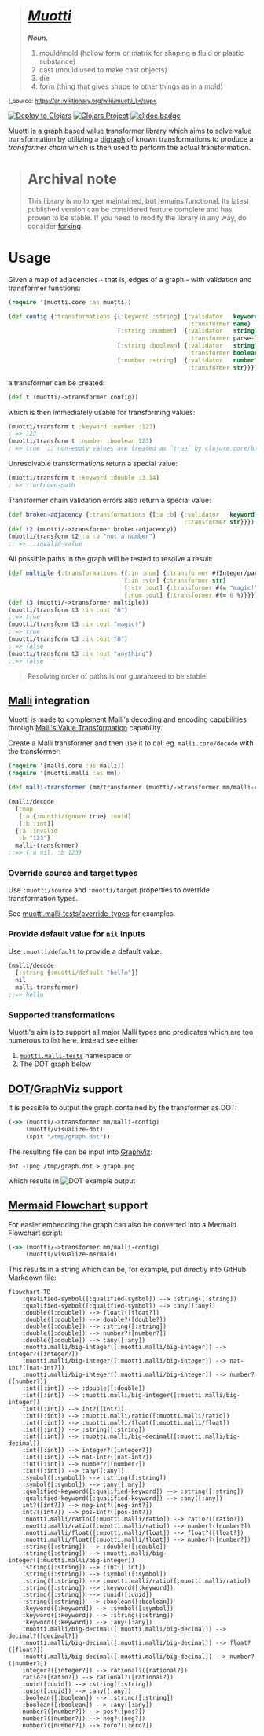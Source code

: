 
> # [_**Muotti**_](https://en.wiktionary.org/wiki/muotti)<br />
> _**Noun.**_
>
> 1. mould/mold (hollow form or matrix for shaping a fluid or plastic substance)
> 2. cast (mould used to make cast objects)
> 3. die
> 4. form (thing that gives shape to other things as in a mold)

<sup>(_source: https://en.wiktionary.org/wiki/muotti_)</sup>

[![Deploy to Clojars](https://github.com/esuomi/muotti/actions/workflows/deploy.yaml/badge.svg)](https://github.com/esuomi/muotti/actions/workflows/deploy.yaml)
[![Clojars Project](https://img.shields.io/clojars/v/fi.polycode/muotti.svg)](https://clojars.org/fi.polycode/muotti)
[![cljdoc badge](https://cljdoc.org/badge/fi.polycode/muotti)](https://cljdoc.org/jump/release/fi.polycode/muotti)


Muotti is a graph based value transformer library which aims
to solve value transformation by utilizing a [digraph](https://en.wikipedia.org/wiki/Directed_graph) of known
transformations to produce a _transformer chain_ which is then used to perform the actual transformation.


> # Archival note
> This library is no longer maintained, but remains functional. Its latest published version can be considered feature complete and has proven to be stable. If you need to modify the library in any way, do consider [forking](https://github.com/esuomi/muotti/fork).

# Usage

Given a map of adjacencies - that is, edges of a graph - with validation and transformer functions:
```clojure
(require '[muotti.core :as muotti])

(def config {:transformations {[:keyword :string] {:validator   keyword?
                                                   :transformer name}
                               [:string :number]  {:validator   string?
                                                   :transformer parse-long}
                               [:string :boolean] {:validator   string?
                                                   :transformer boolean}
                               [:number :string]  {:validator   number?
                                                   :transformer str}}})
```

a transformer can be created:
```clojure
(def t (muotti/->transformer config))
```

which is then immediately usable for transforming values:
```clojure
(muotti/transform t :keyword :number :123)
; => 123
(muotti/transform t :number :boolean 123)
; => true  ;; non-empty values are treated as ´true´ by clojure.core/boolean
```

Unresolvable transformations return a special value:
```clojure
(muotti/transform t :keyword :double :3.14)
; => ::unknown-path
```

Transformer chain validation errors also return a special value:
```clojure
(def broken-adjacency {:transformations {[:a :b] {:validator   keyword?
                                                  :transformer str}}})
(def t2 (muotti/->transformer broken-adjacency))
(muotti/transform t2 :a :b "not a number")
;; => ::invalid-value
```

All possible paths in the graph will be tested to resolve a result:
```clojure
(def multiple {:transformations {[:in :num] {:transformer #(Integer/parseInt %)}
                                 [:in :str] {:transformer str}
                                 [:str :out] {:transformer #(= "magic!" %)}
                                 [:num :out] {:transformer #(= 6 %)}}})
(def t3 (muotti/->transformer multiple))
(muotti/transform t3 :in :out "6")
;;=> true
(muotti/transform t3 :in :out "magic!")
;;=> true
(muotti/transform t3 :in :out "0")
;;=> false
(muotti/transform t3 :in :out "anything")
;;=> false
```

> Resolving order of paths is not guaranteed to be stable!

## [Malli](https://github.com/metosin/malli) integration

Muotti is made to complement Malli's decoding and encoding capabilities through [Malli's Value Transformation](https://github.com/metosin/malli#value-transformation)
capability.

Create a Malli transformer and then use it to call eg. `malli.core/decode` with the transformer:
```clojure
(require '[malli.core :as malli])
(require '[muotti.malli :as mm])

(def malli-transformer (mm/transformer (muotti/->transformer mm/malli-config)))

(malli/decode
  [:map
   [:a {:muotti/ignore true} :uuid]
   [:b :int]]
  {:a :invalid
   :b "123"}
  malli-transformer)
;;=> {:a nil, :b 123}
```

### Override source and target types

Use `:muotti/source` and `:muotti/target` properties to override transformation types.

See [muotti.malli-tests/override-types](./src/test/clj/muotti/malli_tests.clj#L76) for examples.

### Provide default value for `nil` inputs

Use `:muotti/default` to provide a default value.

```clojure
(malli/decode
  [:string {:muotti/default "hello"}]
  nil
  malli-transformer)
;;=> hello
```

### Supported transformations

Muotti's aim is to support all major Malli types and predicates which are too numerous to list here. Instead see either
 1. [`muotti.malli-tests`](src/test/clj/muotti/malli_tests.clj) namespace or
 2. The DOT graph below

## [DOT/GraphViz](https://graphviz.org/) support

It is possible to output the graph contained by the transformer as DOT:
```clojure
(->> (muotti/->transformer mm/malli-config)
     (muotti/visualize-dot)
     (spit "/tmp/graph.dot"))
```
The resulting file can be input into [GraphViz](https://graphviz.org/):
```shell
dot -Tpng /tmp/graph.dot > graph.png
```
which results in
![DOT example output](./docs/images/graph.png)

## [Mermaid Flowchart](https://mermaid.js.org/syntax/flowchart.html) support

For easier embedding the graph can also be converted into a Mermaid Flowchart script:
```clojure
(->> (muotti/->transformer mm/malli-config)
     (muotti/visualize-mermaid)
```
This results in a string which can be, for example, put directly into GitHub Markdown file:
```mermaid
flowchart TD
	:qualified-symbol([:qualified-symbol]) --> :string([:string])
	:qualified-symbol([:qualified-symbol]) --> :any([:any])
	:double([:double]) --> float?([float?])
	:double([:double]) --> double?([double?])
	:double([:double]) --> :string([:string])
	:double([:double]) --> number?([number?])
	:double([:double]) --> :any([:any])
	:muotti.malli/big-integer([:muotti.malli/big-integer]) --> integer?([integer?])
	:muotti.malli/big-integer([:muotti.malli/big-integer]) --> nat-int?([nat-int?])
	:muotti.malli/big-integer([:muotti.malli/big-integer]) --> number?([number?])
	:int([:int]) --> :double([:double])
	:int([:int]) --> :muotti.malli/big-integer([:muotti.malli/big-integer])
	:int([:int]) --> int?([int?])
	:int([:int]) --> :muotti.malli/ratio([:muotti.malli/ratio])
	:int([:int]) --> :muotti.malli/float([:muotti.malli/float])
	:int([:int]) --> :string([:string])
	:int([:int]) --> :muotti.malli/big-decimal([:muotti.malli/big-decimal])
	:int([:int]) --> integer?([integer?])
	:int([:int]) --> nat-int?([nat-int?])
	:int([:int]) --> number?([number?])
	:int([:int]) --> :any([:any])
	:symbol([:symbol]) --> :string([:string])
	:symbol([:symbol]) --> :any([:any])
	:qualified-keyword([:qualified-keyword]) --> :string([:string])
	:qualified-keyword([:qualified-keyword]) --> :any([:any])
	int?([int?]) --> neg-int?([neg-int?])
	int?([int?]) --> pos-int?([pos-int?])
	:muotti.malli/ratio([:muotti.malli/ratio]) --> ratio?([ratio?])
	:muotti.malli/ratio([:muotti.malli/ratio]) --> number?([number?])
	:muotti.malli/float([:muotti.malli/float]) --> float?([float?])
	:muotti.malli/float([:muotti.malli/float]) --> number?([number?])
	:string([:string]) --> :double([:double])
	:string([:string]) --> :muotti.malli/big-integer([:muotti.malli/big-integer])
	:string([:string]) --> :int([:int])
	:string([:string]) --> :symbol([:symbol])
	:string([:string]) --> :muotti.malli/ratio([:muotti.malli/ratio])
	:string([:string]) --> :keyword([:keyword])
	:string([:string]) --> :uuid([:uuid])
	:string([:string]) --> :boolean([:boolean])
	:keyword([:keyword]) --> :symbol([:symbol])
	:keyword([:keyword]) --> :string([:string])
	:keyword([:keyword]) --> :any([:any])
	:muotti.malli/big-decimal([:muotti.malli/big-decimal]) --> decimal?([decimal?])
	:muotti.malli/big-decimal([:muotti.malli/big-decimal]) --> float?([float?])
	:muotti.malli/big-decimal([:muotti.malli/big-decimal]) --> number?([number?])
	integer?([integer?]) --> rational?([rational?])
	ratio?([ratio?]) --> rational?([rational?])
	:uuid([:uuid]) --> :string([:string])
	:uuid([:uuid]) --> :any([:any])
	:boolean([:boolean]) --> :string([:string])
	:boolean([:boolean]) --> :any([:any])
	number?([number?]) --> pos?([pos?])
	number?([number?]) --> neg?([neg?])
	number?([number?]) --> zero?([zero?])
```

